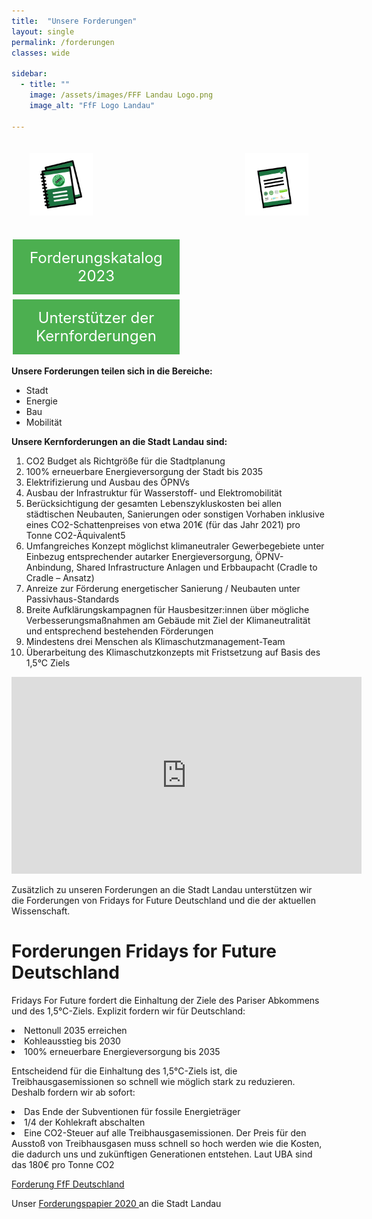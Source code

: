 ```yaml
---
title:  "Unsere Forderungen"
layout: single
permalink: /forderungen
classes: wide

sidebar:
  - title: ""
    image: /assets/images/FFF Landau Logo.png
    image_alt: "FfF Logo Landau"
    
---
```

<div align='center'>
<img src="https://github.com/fridaysforfuture-landau-pfalz/fridaysforfuture-landau-pfalz.github.io/blob/main/assets/images/Webseite%20Bilder/Icon-Katalog-300x300.png?raw=true" style="margin-right: 120px; margin-top: 20px" alt="Icon Forderungskatalog" height="20%" width="20%">
<img src="https://github.com/fridaysforfuture-landau-pfalz/fridaysforfuture-landau-pfalz.github.io/blob/main/assets/images/Webseite%20Bilder/V2%20Icon-Katalog-300x300.png?raw=true" style="margin-left: 120px; margin-top: 20px" alt="Icon Unterstüzter" height="20%" width="20%">
</div> <br>

<style>
.button1 {
  border: none;
  color: white;
  padding: 15px 15px;
  text-align: center;
  text-decoration: none;
  display: inline-block;
  font-size: 24px;
  margin: 4px 2px;
  cursor: pointer;
  width: 47%;
}
.button2 {
  border: none;
  color: white;
  padding: 15px 15px;
  text-align: center;
  text-decoration: none;
  display: inline-block;
  font-size: 24px;
  margin: 4px 2px;
  cursor: pointer;
  width: 47%;
}  
  
.button1 {background-color: #4CAF50;} /* Green */
.button2 {background-color: #4CAF50;} /* Green */
</style>

<a class="button1" href="https://fridaysforfuture-landau.de/assets/pdf/Forderungskatalog%20Stand%2001.01.23%20Klimastreik%20Landau%20und%20Brief.pdf"
       target="" style="color: white" >Forderungskatalog 2023</a>
<a class="button2" href="https://fridaysforfuture-landau.de/assets/pdf/Forderungskatalog%20Stand%2001.01.23%20Klimastreik%20Landau%20und%20Brief.pdf#page=18"
       target="" style="color: white" >Unterstützer der Kernforderungen</a>

<b> Unsere Forderungen teilen sich in die Bereiche: </b>
<ul>
  <li>Stadt</li>
  <li>Energie</li>
  <li>Bau</li>
  <li>Mobilität</li>
</ul> 

<b> Unsere Kernforderungen an die Stadt Landau sind: </b> <br>
<ol>
<li> CO2 Budget als Richtgröße für die Stadtplanung </li>
<li> 100% erneuerbare Energieversorgung der Stadt bis 2035 </li>
<li> Elektrifizierung und Ausbau des ÖPNVs </li>
<li> Ausbau der Infrastruktur für Wasserstoff- und Elektromobilität </li>
<li> Berücksichtigung der gesamten Lebenszykluskosten bei allen städtischen Neubauten, Sanierungen oder sonstigen Vorhaben inklusive eines CO2-Schattenpreises von etwa 201€ (für das Jahr 2021) pro Tonne CO2-Äquivalent5 </li>
<li> Umfangreiches Konzept möglichst klimaneutraler Gewerbegebiete unter Einbezug entsprechender autarker Energieversorgung, ÖPNV-Anbindung, Shared Infrastructure Anlagen und Erbbaupacht (Cradle to Cradle – Ansatz) </li>
<li> Anreize zur Förderung energetischer Sanierung / Neubauten unter Passivhaus-Standards </li>
<li> Breite Aufklärungskampagnen für Hausbesitzer:innen über mögliche Verbesserungsmaßnahmen am Gebäude mit Ziel der Klimaneutralität und entsprechend bestehenden Förderungen </li>
<li> Mindestens drei Menschen als Klimaschutzmanagement-Team </li>
<li> Überarbeitung des Klimaschutzkonzepts mit Fristsetzung auf Basis des 1,5°C Ziels </li>
</ol>
  
<iframe width="560" height="315" src="https://www.youtube.com/embed/TBWXt9B0d5g" title="YouTube video player" frameborder="0" allow="accelerometer; autoplay; clipboard-write; encrypted-media; gyroscope; picture-in-picture" allowfullscreen></iframe>

<p> </p>

Zusätzlich zu unseren Forderungen an die Stadt Landau unterstützen wir die Forderungen von Fridays for Future Deutschland und die der aktuellen Wissenschaft. <br>

<h1> Forderungen Fridays for Future Deutschland </h1>
Fridays For Future fordert die Einhaltung der Ziele des Pariser Abkommens und des 1,5°C-Ziels. Explizit fordern wir für Deutschland: <br> 
<p> </p>
<li> Nettonull 2035 erreichen
<li> Kohleausstieg bis 2030
<li> 100% erneuerbare Energieversorgung bis 2035 <br>

<p> </p>  
  
Entscheidend für die Einhaltung des 1,5°C-Ziels ist, die Treibhausgasemissionen so schnell wie möglich stark zu reduzieren. Deshalb fordern wir ab sofort: <br>
<p> </p>
<li> Das Ende der Subventionen für fossile Energieträger
<li> 1/4 der Kohlekraft abschalten
<li> Eine CO2-Steuer auf alle Treibhausgasemissionen. Der Preis für den Ausstoß von Treibhausgasen muss schnell so hoch werden wie die Kosten, die dadurch uns und zukünftigen Generationen entstehen. Laut UBA sind das 180€ pro Tonne CO2 <br>
  
  <p> </p>

<a href="https://fridaysforfuture.de/forderungen/" target="_blank"> Forderung FfF Deutschland </a> <br>

  <p> </p>

Unser <a href="/assets/pdf/ForderungenLandauDez2020.pdf" target="_blank"> Forderungspapier 2020 </a> an die Stadt Landau
<a href="/assets/pdf/ForderungenLandauDez2020.pdf" target="_blank"> </a> <br>
